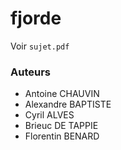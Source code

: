 fjorde
======
Voir `sujet.pdf`

### Auteurs

* Antoine CHAUVIN
* Alexandre BAPTISTE
* Cyril ALVES
* Brieuc DE TAPPIE
* Florentin BENARD
